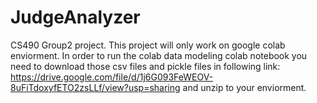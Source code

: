 # JudgeAnalyzer
CS490 Group2 project. This project will only work on google colab enviorment. In order to run the colab data modeling colab notebook you need to download those csv files and pickle files in following link: https://drive.google.com/file/d/1j6G093FeWEOV-8uFiTdoxyfETO2zsLLf/view?usp=sharing and unzip to your enviorment.
